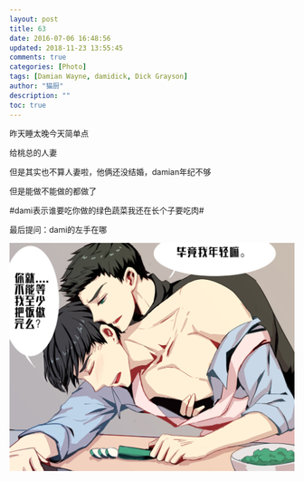 ```yaml
---
layout: post
title: 63
date: 2016-07-06 16:48:56
updated: 2018-11-23 13:55:45
comments: true
categories: [Photo]
tags: [Damian Wayne, damidick, Dick Grayson]
author: "猫厨"
description: ""
toc: true
---
```


<p>昨天睡太晚今天简单点</p> 
<p>给桃总的人妻</p> 
<p>但是其实也不算人妻啦，他俩还没结婚，damian年纪不够</p> 
<p>但是能做不能做的都做了</p> 
<p>#dami表示谁要吃你做的绿色蔬菜我还在长个子要吃肉#</p> 
<p>最后提问：dami的左手在哪</p>

![](https://raw.githubusercontent.com/alicewish/meowchain247/master/img_cVZNdzJtQk9JV2MrTTBZYzBnOHZsYWlHWXRQREtLM2tRdnpsaDZVbHA0RXlQZXdjZUhBdzVnPT0.jpg)